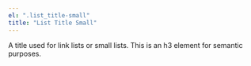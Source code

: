 ```yaml
---
el: ".list_title-small"
title: "List Title Small"
---
```

A title used for link lists or small lists. This is an h3 element for semantic purposes. 